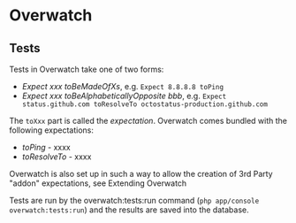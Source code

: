 Overwatch
=========

Tests
-----
Tests in Overwatch take one of two forms:
- _Expect xxx toBeMadeOfXs_, e.g. `Expect 8.8.8.8 toPing`
- _Expect xxx toBeAlphabeticallyOpposite bbb_, e.g. `Expect status.github.com toResolveTo octostatus-production.github.com`

The `toXxx` part is called the _expectation_.
Overwatch comes bundled with the following expectations:
- _toPing_ - xxxx
- _toResolveTo_ - xxxx

Overwatch is also set up in such a way to allow the creation of 3rd Party "addon" expectations, see Extending Overwatch

Tests are run by the overwatch:tests:run command (`php app/console overwatch:tests:run`) and the results are saved into the database.